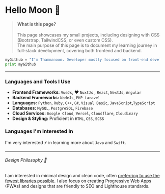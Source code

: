 # Hello Moon 🌙
> #### What is this page?  
> This page showcases my small projects, including designing with CSS (Bootstrap, TailwindCSS, or even custom CSS).  
> The main purpose of this page is to document my learning journey in full-stack development, covering both frontend and backend.  

```python
myGithub = "I'm Thammanoon. Developer mostly focused on front-end development."
print myGithub
```
---
### Languages and Tools I Use 
- **Frontend Frameworks:** `VueJs`, ❤️ `NuxtJs` , `React`, `NextJs`, `Angular`  
- **Backend Frameworks:** `NodeJs`, `PHP Laravel`  
- **Languages:** `Python`, `Ruby`, `C++`, `C#`, `Visual Basic`, `JavaScript`,`TypeScript`
- **Databases:** `MySQL`, `PostgreSQL`, `Firebase`  
- **Cloud Services:** `Google Cloud`, `Vercel`, `Cloudflare`, `Cloudinary`
- **Design & Styling:** Proficient in `HTML`, `CSS`, `SCSS`

### Languages I'm Interested In  
I'm very interested ⚡️ in learning more about `Java` and `Swift`. 

---
###### Design Philosophy 🌱
I am interested in minimal design and clean code, often <ins>preferring to use the fewest libraries possible</ins>. I also focus on creating Progressive Web Apps (PWAs) and designs that are friendly to SEO and Lighthouse standards.


